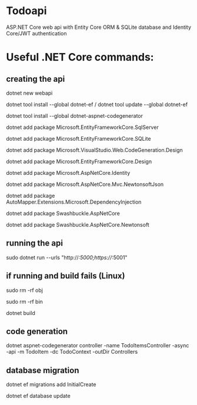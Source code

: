 # Todoapi
ASP.NET Core web api with Entity Core ORM & SQLite database and Identity Core/JWT authentication

# Useful .NET Core commands:
## creating the api
dotnet new webapi

dotnet tool install --global dotnet-ef / dotnet tool update --global dotnet-ef

dotnet tool install --global dotnet-aspnet-codegenerator

dotnet add package Microsoft.EntityFrameworkCore.SqlServer

dotnet add package Microsoft.EntityFrameworkCore.SQLite

dotnet add package Microsoft.VisualStudio.Web.CodeGeneration.Design

dotnet add package Microsoft.EntityFrameworkCore.Design

dotnet add package Microsoft.AspNetCore.Identity

dotnet add package Microsoft.AspNetCore.Mvc.NewtonsoftJson

dotnet add package AutoMapper.Extensions.Microsoft.DependencyInjection

dotnet add package Swashbuckle.AspNetCore

dotnet add package Swashbuckle.AspNetCore.Newtonsoft
## running the api
sudo dotnet run --urls "http://*:5000;https://*:5001"

## if running and build fails (Linux)
sudo rm -rf obj

sudo rm -rf bin

dotnet build

## code generation

dotnet aspnet-codegenerator controller -name TodoItemsController -async -api -m TodoItem -dc TodoContext -outDir Controllers

## database migration
dotnet ef migrations add InitialCreate

dotnet ef database update
